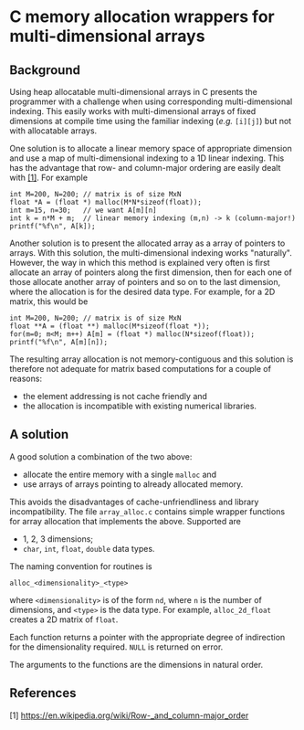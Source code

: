 # C memory allocation wrappers for multi-dimensional arrays

## Background
Using heap allocatable multi-dimensional arrays in C presents the programmer with a challenge when using corresponding multi-dimensional indexing. This easily works with multi-dimensional arrays of fixed dimensions at compile time using the familiar indexing (_e.g._ ``[i][j]``) but not with allocatable arrays.

One solution is to allocate a linear memory space of appropriate dimension and use a map of multi-dimensional indexing to a 1D linear indexing. This has the advantage that row- and column-major ordering are easily dealt with [[1]](#1). For example
```
int M=200, N=200; // matrix is of size MxN
float *A = (float *) malloc(M*N*sizeof(float));
int m=15, n=30;   // we want A[m][n]
int k = n*M + m;  // linear memory indexing (m,n) -> k (column-major!)
printf("%f\n", A[k]);
```

Another solution is to present the allocated array as a array of pointers to arrays. With this solution, the multi-dimensional indexing works "naturally". However, the way in which this method is explained very often is first allocate an array of pointers along the first dimension, then for each one of those allocate another array of pointers and so on to the last dimension, where the allocation is for the desired data type. For example, for a 2D matrix, this would be
```
int M=200, N=200; // matrix is of size MxN
float **A = (float **) malloc(M*sizeof(float *));
for(m=0; m<M; m++) A[m] = (float *) malloc(N*sizeof(float));
printf("%f\n", A[m][n]);
```

The resulting array allocation is not memory-contiguous and this solution is therefore not adequate for matrix based computations for a couple of reasons:
  * the element addressing is not cache friendly and
  * the allocation is incompatible with existing numerical libraries.

## A solution

A good solution a combination of the two above:
  * allocate the entire memory with a single ``malloc`` and
  * use arrays of arrays pointing to already allocated memory.

This avoids the disadvantages of cache-unfriendliness and library incompatibility. The file ``array_alloc.c`` contains simple wrapper functions for array allocation that implements the above. Supported are
  * 1, 2, 3 dimensions;
  * ``char``, ``int``, ``float``, ``double`` data types.

The naming convention for routines is
```
alloc_<dimensionality>_<type>
```

where ``<dimensionality>`` is of the form ``nd``, where ``n`` is the number of dimensions, and ``<type>`` is the data type. For example, ``alloc_2d_float`` creates a 2D matrix of ``float``.

Each function returns a pointer with the appropriate degree of indirection for the dimensionality required. ``NULL`` is returned on error.

The arguments to the functions are the dimensions in natural order.


## References

<a id="1">[1]</a>
https://en.wikipedia.org/wiki/Row-_and_column-major_order
